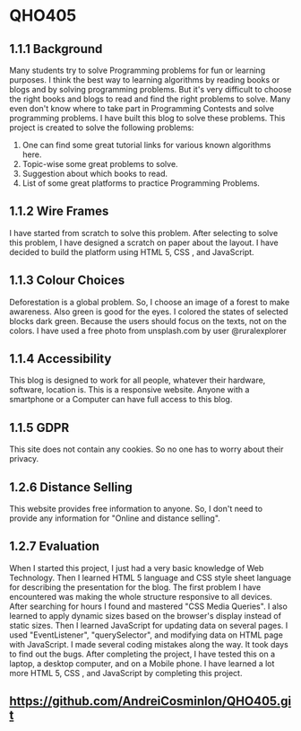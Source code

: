 # QHO405
## 1.1.1 Background
Many students try to solve Programming problems for fun or learning purposes. 
I think the best way to learning algorithms by reading books or blogs and by solving programming problems.
But it's very difficult to choose the right books and blogs to read and find the right problems to solve.
Many even don't know where to take part in Programming Contests and solve programming problems.
I have built this blog to solve these problems.
This project is created to solve the following problems:
1. One can find some great tutorial links for various known algorithms here. 
2. Topic-wise some great problems to solve.
3. Suggestion about which books to read.
4. List of some great platforms to practice Programming Problems.

## 1.1.2 Wire Frames
I have started from scratch to solve this problem.
After selecting to solve this problem, I have designed a scratch on paper about the layout.
I have decided to build the platform using HTML 5, CSS , and JavaScript.



## 1.1.3 Colour Choices
Deforestation is a global problem.
So, I choose an image of a forest to make awareness.
Also green is good for the eyes.
I colored the states of selected blocks dark green. Because the users should focus on the texts, not on the colors.
I have used a free photo from unsplash.com by user @ruralexplorer

## 1.1.4 Accessibility
This blog is designed to work for all people, whatever their hardware, software, location is.
This is a responsive website. 
Anyone with a smartphone or a Computer can have full access to this blog.

## 1.1.5 GDPR
This site does not contain any cookies. So no one has to worry about their privacy.

## 1.2.6 Distance Selling
This website provides free information to anyone.
So, I don't need to provide any information for "Online and distance selling".

## 1.2.7 Evaluation
When I started this project, I just had a very basic knowledge of Web Technology.
Then I learned HTML 5 language and CSS style sheet language for describing the presentation for the blog.
The first problem I have encountered was making the whole structure responsive to all devices.
After searching for hours I found and mastered "CSS Media Queries".
I also learned to apply dynamic sizes based on the browser's display instead of static sizes.
Then I learned JavaScript for updating data on several pages. 
I used "EventListener", "querySelector", and modifying data on HTML page with JavaScript.
I made several coding mistakes along the way.
It took days to find out the bugs.
After completing the project, I have tested this on a laptop, a desktop computer, and on a Mobile phone.
I have learned a lot more HTML 5, CSS , and JavaScript by completing this project. 

## https://github.com/AndreiCosminIon/QHO405.git
